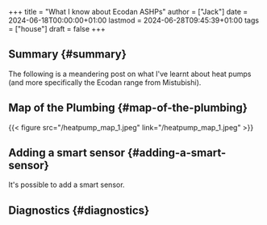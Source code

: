 +++
title = "What I know about Ecodan ASHPs"
author = ["Jack"]
date = 2024-06-18T00:00:00+01:00
lastmod = 2024-06-28T09:45:39+01:00
tags = ["house"]
draft = false
+++

## Summary {#summary}

The following is a meandering post on what I've learnt about heat pumps (and more specifically the Ecodan range from Mistubishi).


## Map of the Plumbing {#map-of-the-plumbing}

{{< figure src="/heatpump_map_1.jpeg" link="/heatpump_map_1.jpeg" >}}


## Adding a smart sensor {#adding-a-smart-sensor}

It's possible to add a smart sensor.


## Diagnostics {#diagnostics}
